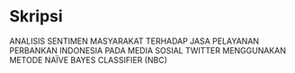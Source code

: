 # Skripsi
ANALISIS SENTIMEN MASYARAKAT TERHADAP JASA PELAYANAN PERBANKAN INDONESIA PADA MEDIA SOSIAL TWITTER MENGGUNAKAN METODE NAÏVE BAYES CLASSIFIER (NBC)
